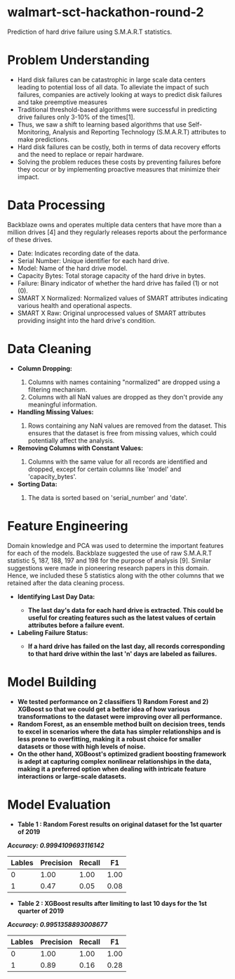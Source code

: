 # walmart-sct-hackathon-round-2
Prediction of hard drive failure using S.M.A.R.T statistics. 

# Problem Understanding
<ul>
<li>Hard disk failures can be catastrophic in large scale data centers leading to potential loss of all data. To alleviate the impact of such failures, companies are actively looking at ways to predict disk failures and take preemptive measures</li>
<li>Traditional threshold-based algorithms were successful in predicting drive failures only 3-10% of the times[1].</li>
<li>Thus, we saw a shift to learning based algorithms that use Self-Monitoring, Analysis and Reporting Technology (S.M.A.R.T) attributes to make predictions.</li>
<li>Hard disk failures can be costly, both in terms of data recovery efforts and the need to replace or repair hardware. </li>
<li>Solving the problem reduces these costs by preventing failures before they occur or by implementing proactive measures that minimize their impact.</li>
</ul>

# Data Processing 
Backblaze owns and operates multiple data centers that have more than a million drives [4] and they regularly releases reports about the performance of these drives.
<ul>
<li>Date: Indicates recording date of the data.</li>
<li>Serial Number: Unique identifier for each hard drive.</li>
<li>Model: Name of the hard drive model.</li>
<li>Capacity Bytes: Total storage capacity of the hard drive in bytes.</li>
<li>Failure: Binary indicator of whether the hard drive has failed (1) or not (0).</li>
<li>SMART X Normalized: Normalized values of SMART attributes indicating various health and operational aspects.</li>
<li>SMART X Raw: Original unprocessed values of SMART attributes providing insight into the hard drive's condition.</li>
</ul>


# Data Cleaning
<ul>
<li><b>Column Dropping:</b></li>
<ol type="1">
<li>Columns with names containing "normalized" are dropped using a filtering mechanism.</li>
<li>Columns with all NaN values are dropped as they don't provide any meaningful information.</li>
</ol>
<li><B>Handling Missing Values:</B></li>
<ol <ol type="1">
<li>Rows containing any NaN values are removed from the dataset. This ensures that the dataset is free from missing values, which could potentially affect the analysis.</li>
</ol>
<li><B>Removing Columns with Constant Values:</B></li> 
<ol <ol type="1">
<li>Columns with the same value for all records are identified and dropped, except for certain columns like 'model' and 'capacity_bytes'.</li>
</ol>
<li><B>Sorting Data:</B></li> 
<ol <ol type="1">
<li>The data is sorted based on 'serial_number' and 'date'. </li>
</ol>
</ul>

# Feature Engineering
Domain knowledge and PCA was used to determine the important features for each of the models. Backblaze suggested the use of raw S.M.A.R.T statistic 5, 187, 188, 197 and 198 for the purpose of analysis [9]. Similar suggestions were made in pioneering research papers in this domain. Hence, we included these 5 statistics along with the other columns that we retained after the data cleaning process. 
<ul>
<li><B>Identifying Last Day Data:<B></li>
<ul><li>The last day's data for each hard drive is extracted. This could be useful for creating features such as the latest values of certain attributes before a failure event.</li></ul>
  
<li><B>Labeling Failure Status:</B></li>
<ul><li>If a hard drive has failed on the last day, all records corresponding to that hard drive within the last 'n' days are labeled as failures. </li></ul>
</ul>

# Model Building
<ul>
<li>We tested performance on 2 classifiers 1) Random Forest and 2) XGBoost so that we could get a better idea of how various transformations to the dataset were improving over all performance.</li>
<li>Random Forest, as an ensemble method built on decision trees, tends to excel in scenarios where the data has simpler relationships and is less prone to overfitting, making it a robust choice for smaller datasets or those with high levels of noise.</li>
<li>On the other hand, XGBoost's optimized gradient boosting framework is adept at capturing complex nonlinear relationships in the data, making it a preferred option when dealing with intricate feature interactions or large-scale datasets.</li>
</ul>

# Model Evaluation
<ul>
<li>Table 1 : Random Forest results on original dataset for the 1st quarter of 2019 </li>
</ul>

<i>Accuracy: 0.9994109693116142</i>
<table>
  <thead>
    <tr>
      <th>Lables</th>
      <th>Precision</th>
      <th>Recall</th>
      <th>F1</th>
    </tr>
  </thead>
  <tbody>
    <tr>
      <td>0</td>
      <td>1.00</td>
      <td>1.00</td>
      <td>1.00</td>
    </tr>
    <tr>
      <td>1</td>
      <td>0.47</td>
      <td>0.05</td>
      <td>0.08</td>
    </tr>
  </tbody>
</table>


<ul>
<li>Table 2 : XGBoost results after limiting to last 10 days for the 1st quarter of 2019
 </li>
</ul>

<i>Accuracy: 0.9951358893008677
</i>
<table>
  <thead>
    <tr>
      <th>Lables</th>
      <th>Precision</th>
      <th>Recall</th>
      <th>F1</th>
    </tr>
  </thead>
  <tbody>
    <tr>
      <td>0</td>
      <td>1.00</td>
      <td>1.00</td>
      <td>1.00</td>
    </tr>
    <tr>
      <td>1</td>
      <td>0.89</td>
      <td>0.16</td>
      <td>0.28</td>
    </tr>
  </tbody>
</table>








